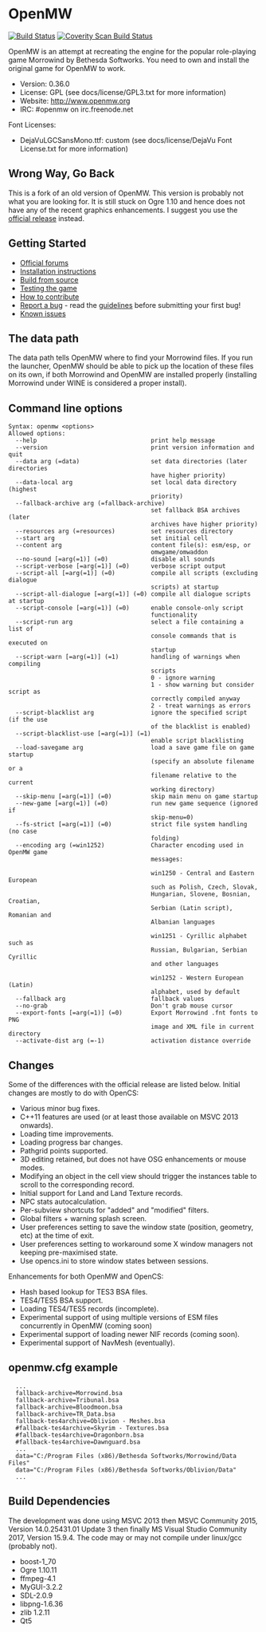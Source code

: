 OpenMW
======

[![Build Status](https://img.shields.io/travis/OpenMW/openmw.svg)](https://travis-ci.org/OpenMW/openmw) [![Coverity Scan Build Status](https://scan.coverity.com/projects/3740/badge.svg)](https://scan.coverity.com/projects/3740)

OpenMW is an attempt at recreating the engine for the popular role-playing game
Morrowind by Bethesda Softworks. You need to own and install the original game for OpenMW to work.

* Version: 0.36.0
* License: GPL (see docs/license/GPL3.txt for more information)
* Website: http://www.openmw.org
* IRC: #openmw on irc.freenode.net

Font Licenses:
* DejaVuLGCSansMono.ttf: custom (see docs/license/DejaVu Font License.txt for more information)

Wrong Way, Go Back
------------------

This is a fork of an old version of OpenMW.  This version is probably not what you are looking for.  It is still stuck on Ogre 1.10 and hence does not have any of the recent graphics enhancements.  I suggest you use the [official release](https://github.com/OpenMW/openmw) instead.

Getting Started
---------------

* [Official forums](https://forum.openmw.org/)
* [Installation instructions](https://wiki.openmw.org/index.php?title=Installation_Instructions)
* [Build from source](https://wiki.openmw.org/index.php?title=Development_Environment_Setup)
* [Testing the game](https://wiki.openmw.org/index.php?title=Testing)
* [How to contribute](https://wiki.openmw.org/index.php?title=Contribution_Wanted)
* [Report a bug](http://bugs.openmw.org/projects/openmw) - read the [guidelines](https://wiki.openmw.org/index.php?title=Bug_Reporting_Guidelines) before submitting your first bug!
* [Known issues](http://bugs.openmw.org/projects/openmw/issues?utf8=%E2%9C%93&set_filter=1&f%5B%5D=status_id&op%5Bstatus_id%5D=%3D&v%5Bstatus_id%5D%5B%5D=7&f%5B%5D=tracker_id&op%5Btracker_id%5D=%3D&v%5Btracker_id%5D%5B%5D=1&f%5B%5D=&c%5B%5D=project&c%5B%5D=tracker&c%5B%5D=status&c%5B%5D=priority&c%5B%5D=subject&c%5B%5D=assigned_to&c%5B%5D=updated_on&group_by=tracker)

The data path
-------------

The data path tells OpenMW where to find your Morrowind files. If you run the launcher, OpenMW should be able to pick up the location of these files on its own, if both Morrowind and OpenMW are installed properly (installing Morrowind under WINE is considered a proper install).

Command line options
--------------------

    Syntax: openmw <options>
    Allowed options:
      --help                                print help message
      --version                             print version information and quit
      --data arg (=data)                    set data directories (later directories
                                            have higher priority)
      --data-local arg                      set local data directory (highest
                                            priority)
      --fallback-archive arg (=fallback-archive)
                                            set fallback BSA archives (later
                                            archives have higher priority)
      --resources arg (=resources)          set resources directory
      --start arg                           set initial cell
      --content arg                         content file(s): esm/esp, or
                                            omwgame/omwaddon
      --no-sound [=arg(=1)] (=0)            disable all sounds
      --script-verbose [=arg(=1)] (=0)      verbose script output
      --script-all [=arg(=1)] (=0)          compile all scripts (excluding dialogue
                                            scripts) at startup
      --script-all-dialogue [=arg(=1)] (=0) compile all dialogue scripts at startup
      --script-console [=arg(=1)] (=0)      enable console-only script
                                            functionality
      --script-run arg                      select a file containing a list of
                                            console commands that is executed on
                                            startup
      --script-warn [=arg(=1)] (=1)         handling of warnings when compiling
                                            scripts
                                            0 - ignore warning
                                            1 - show warning but consider script as
                                            correctly compiled anyway
                                            2 - treat warnings as errors
      --script-blacklist arg                ignore the specified script (if the use
                                            of the blacklist is enabled)
      --script-blacklist-use [=arg(=1)] (=1)
                                            enable script blacklisting
      --load-savegame arg                   load a save game file on game startup
                                            (specify an absolute filename or a
                                            filename relative to the current
                                            working directory)
      --skip-menu [=arg(=1)] (=0)           skip main menu on game startup
      --new-game [=arg(=1)] (=0)            run new game sequence (ignored if
                                            skip-menu=0)
      --fs-strict [=arg(=1)] (=0)           strict file system handling (no case
                                            folding)
      --encoding arg (=win1252)             Character encoding used in OpenMW game
                                            messages:

                                            win1250 - Central and Eastern European
                                            such as Polish, Czech, Slovak,
                                            Hungarian, Slovene, Bosnian, Croatian,
                                            Serbian (Latin script), Romanian and
                                            Albanian languages

                                            win1251 - Cyrillic alphabet such as
                                            Russian, Bulgarian, Serbian Cyrillic
                                            and other languages

                                            win1252 - Western European (Latin)
                                            alphabet, used by default
      --fallback arg                        fallback values
      --no-grab                             Don't grab mouse cursor
      --export-fonts [=arg(=1)] (=0)        Export Morrowind .fnt fonts to PNG
                                            image and XML file in current directory
      --activate-dist arg (=-1)             activation distance override

Changes
-------

Some of the differences with the official release are listed below.  Initial changes are mostly to do with OpenCS:

* Various minor bug fixes.
* C++11 features are used (or at least those available on MSVC 2013 onwards).
* Loading time improvements.
* Loading progress bar changes.
* Pathgrid points supported.
* 3D editing retained, but does not have OSG enhancements or mouse modes.
* Modifying an object in the cell view should trigger the instances table to scroll to the corresponding record.
* Initial support for Land and Land Texture records.
* NPC stats autocalculation.
* Per-subview shortcuts for "added" and "modified" filters.
* Global filters + warning splash screen.
* User preferences setting to save the window state (position, geometry, etc) at the time of exit.
* User preferences setting to workaround some X window managers not keeping pre-maximised state.
* Use opencs.ini to store window states between sessions.

Enhancements for both OpenMW and OpenCS:

* Hash based lookup for TES3 BSA files.
* TES4/TES5 BSA support.
* Loading TES4/TES5 records (incomplete).
* Experimental support of using multiple versions of ESM files concurrently in OpenMW (coming soon)
* Experimental support of loading newer NIF records (coming soon).
* Experimental support of NavMesh (eventually).

openmw.cfg example
------------------

      ...
      fallback-archive=Morrowind.bsa
      fallback-archive=Tribunal.bsa
      fallback-archive=Bloodmoon.bsa
      fallback-archive=TR_Data.bsa
      fallback-tes4archive=Oblivion - Meshes.bsa
      #fallback-tes4archive=Skyrim - Textures.bsa
      #fallback-tes4archive=Dragonborn.bsa
      #fallback-tes4archive=Dawnguard.bsa
      ...
      data="C:/Program Files (x86)/Bethesda Softworks/Morrowind/Data Files"
      data="C:/Program Files (x86)/Bethesda Softworks/Oblivion/Data"
      ...

Build Dependencies
------------------

The development was done using MSVC 2013 then MSVC Community 2015, Version 14.0.25431.01 Update 3 then finally MS Visual Studio Community 2017, Version 15.9.4.  The code may or may not compile under linux/gcc (probably not).

* boost-1_70
* Ogre 1.10.11
* ffmpeg-4.1
* MyGUI-3.2.2
* SDL-2.0.9
* libpng-1.6.36
* zlib 1.2.11
* Qt5

